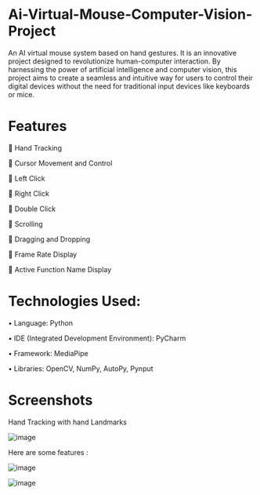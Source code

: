 # Ai-Virtual-Mouse-Computer-Vision-Project
 
An AI virtual mouse system based on hand gestures. It is an innovative project designed to revolutionize human-computer interaction. By harnessing the power of artificial intelligence and computer vision, this project aims to create a seamless and intuitive way for users to control their digital devices without the need for traditional input devices like keyboards or mice.

# Features

	Hand Tracking

	Cursor Movement and Control

	Left Click

	Right Click

	Double Click

	Scrolling

	Dragging and Dropping

	Frame Rate Display

	Active Function Name Display 


# Technologies Used:

•	Language: Python

•	IDE (Integrated Development Environment): PyCharm

•	Framework: MediaPipe

•	Libraries: OpenCV, NumPy, AutoPy, Pynput



# Screenshots

Hand Tracking with hand Landmarks

![image](https://github.com/user-attachments/assets/c61c69c1-a6f9-497a-bb15-633a40097819)


Here are some features :

![image](https://github.com/user-attachments/assets/135cecae-8064-412f-97d0-557e44266e33)

![image](https://github.com/user-attachments/assets/c080465c-69c1-4dc0-8e53-5bae95552088)





